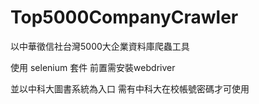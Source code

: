 # Top5000CompanyCrawler
以中華徵信社台灣5000大企業資料庫爬蟲工具


使用 selenium 套件
前置需安裝webdriver

並以中科大圖書系統為入口 需有中科大在校帳號密碼才可使用
